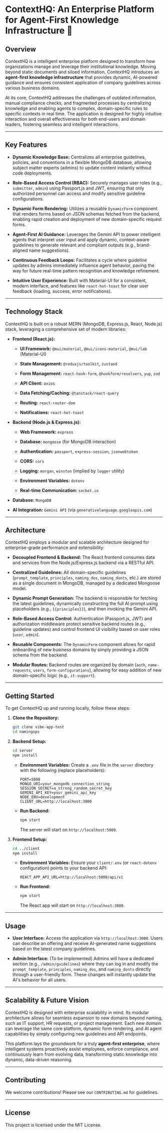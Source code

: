 # ContextHQ: An Enterprise Platform for Agent-First Knowledge Infrastructure 🚀

## Overview

ContextHQ is a intelligent enterprise platform designed to transform how organizations manage and leverage their institutional knowledge. Moving beyond static documents and siloed information, ContextHQ introduces an **agent-first knowledge infrastructure** that provides dynamic, AI-powered guidance and ensures consistent application of company guidelines across various business domains.

At its core, ContextHQ addresses the challenges of outdated information, manual compliance checks, and fragmented processes by centralizing knowledge and enabling agents to complex, domain-specific rules to specific contexts in real time. The application is designed for highly intuitive interaction and overall effectiveness for both end-users and domain leaders, fostering seamless and intelligent interactions.

---

## Key Features

* **Dynamic Knowledge Base:** Centralizes all enterprise guidelines, policies, and conventions in a flexible MongoDB database, allowing subject matter experts (admins) to update content instantly without code deployments.

* **Role-Based Access Control (RBAC):** Securely manages user roles (e.g., `submitter`, `admin`) using Passport.js and JWT, ensuring that only authorized personnel can access and modify sensitive guideline configurations.

* **Dynamic Form Rendering:** Utilizes a reusable `DynamicForm` component that renders forms based on JSON schemas fetched from the backend, enabling rapid creation and deployment of new domain-specific request forms.

* **Agent-First AI Guidance:** Leverages the Gemini API to power intelligent agents that interpret user input and apply dynamic, context-aware guidelines to generate relevant and compliant outputs (e.g., brand-aligned name suggestions).

* **Continuous Feedback Loops:** Facilitates a cycle where guideline updates by admins immediately influence agent behavior, paving the way for future real-time pattern recognition and knowledge refinement.

* **Intuitive User Experience:** Built with Material-UI for a consistent, modern interface, and features like `react-hot-toast` for clear user feedback (loading, success, error notifications).

---

## Technology Stack

ContextHQ is built on a robust MERN (MongoDB, Express.js, React, Node.js) stack, leveraging a comprehensive set of modern libraries:

* **Frontend (React.js):**

    * **UI Framework:** `@mui/material`, `@mui/icons-material`, `@mui/lab` (Material-UI)

    * **State Management:** `@reduxjs/toolkit`, `zustand`

    * **Form Management:** `react-hook-form`, `@hookform/resolvers`, `yup`, `zod`

    * **API Client:** `axios`

    * **Data Fetching/Caching:** `@tanstack/react-query`

    * **Routing:** `react-router-dom`

    * **Notifications:** `react-hot-toast`

* **Backend (Node.js & Express.js):**

    * **Web Framework:** `express`

    * **Database:** `mongoose` (for MongoDB interaction)

    * **Authentication:** `passport`, `express-session`, `jsonwebtoken`

    * **CORS:** `cors`

    * **Logging:** `morgan`, `winston` (implied by `logger` utility)

    * **Environment Variables:** `dotenv`

    * **Real-time Communication:** `socket.io`

* **Database:** `MongoDB`

* **AI Integration:** `Gemini API` (via `generativelanguage.googleapis.com`)

---

## Architecture

ContextHQ employs a modular and scalable architecture designed for enterprise-grade performance and extensibility:

* **Decoupled Frontend & Backend:** The React frontend consumes data and services from the Node.js/Express.js backend via a RESTful API.

* **Centralized Guidelines:** All domain-specific guidelines (`prompt_template`, `principles`, `naming_dos`, `naming_donts`, etc.) are stored as a single document in MongoDB, managed by a dedicated Mongoose model.

* **Dynamic Prompt Generation:** The backend is responsible for fetching the latest guidelines, dynamically constructing the full AI prompt using placeholders (e.g., `{{principles}}`), and then invoking the Gemini API.

* **Role-Based Access Control:** Authentication (Passport.js, JWT) and authorization middleware protect sensitive backend routes (e.g., guideline updates) and control frontend UI visibility based on user roles (`user`, `admin`).

* **Reusable Components:** The `DynamicForm` component allows for rapid onboarding of new business domains by simply providing a JSON schema from the backend.

* **Modular Routes:** Backend routes are organized by domain (`auth`, `name-requests`, `users`, `form-configurations`), allowing for easy addition of new domain-specific logic (e.g., `it-support`).

---

## Getting Started

To get ContextHQ up and running locally, follow these steps:

1.  **Clone the Repository:**

    ```bash
    git clone vibe-app-test
    cd namingops
    ```

2.  **Backend Setup:**

    ```bash
    cd server
    npm install
    ```

    * **Environment Variables:** Create a `.env` file in the `server` directory with the following (replace placeholders):

        ```
        PORT=5000
        MONGO_URI=your_mongodb_connection_string
        SESSION_SECRET=a_strong_random_secret_key
        GEMINI_API_KEY=your_gemini_api_key
        NODE_ENV=development
        CLIENT_URL=http://localhost:3000
        ```

    * **Run Backend:**

        ```bash
        npm start
        ```

        The server will start on `http://localhost:5000`.

3.  **Frontend Setup:**

    ```bash
    cd ../client
    npm install
    ```

    * **Environment Variables:** Ensure your `client/.env` (or `react-dotenv` configuration) points to your backend API:

        ```
        REACT_APP_API_URL=http://localhost:5000/api/v1
        ```

    * **Run Frontend:**

        ```bash
        npm start
        ```

        The React app will start on `http://localhost:3000`.

---

## Usage

* **User Interface:** Access the application via `http://localhost:3000`. Users can describe an offering and receive AI-generated name suggestions based on the latest company guidelines.

* **Admin Interface:** (To be implemented) Admins will have a dedicated section (e.g., `/admin/guidelines`) where they can log in and modify the `prompt_template`, `principles`, `naming_dos`, and `naming_donts` directly through a user-friendly form. These changes will instantly update the AI's behavior for all users.

---

## Scalability & Future Vision

ContextHQ is designed with enterprise scalability in mind. Its modular architecture allows for seamless expansion to new domains beyond naming, such as IT support, HR requests, or project management. Each new domain can leverage the same core platform, dynamic form rendering, and AI agent capabilities by simply configuring new guidelines and API endpoints.

This platform lays the groundwork for a truly **agent-first enterprise**, where intelligent systems proactively assist employees, enforce compliance, and continuously learn from evolving data, transforming static knowledge into dynamic, data-driven reasoning.

---

## Contributing

We welcome contributions! Please see our `CONTRIBUTING.md` for guidelines.

---

## License

This project is licensed under the MIT License.
